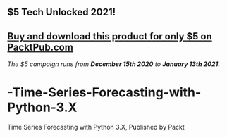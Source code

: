 ## $5 Tech Unlocked 2021!
[Buy and download this product for only $5 on PacktPub.com](https://www.packtpub.com/)
-----
*The $5 campaign         runs from __December 15th 2020__ to __January 13th 2021.__*

# -Time-Series-Forecasting-with-Python-3.X
 Time Series Forecasting with Python 3.X, Published by Packt

